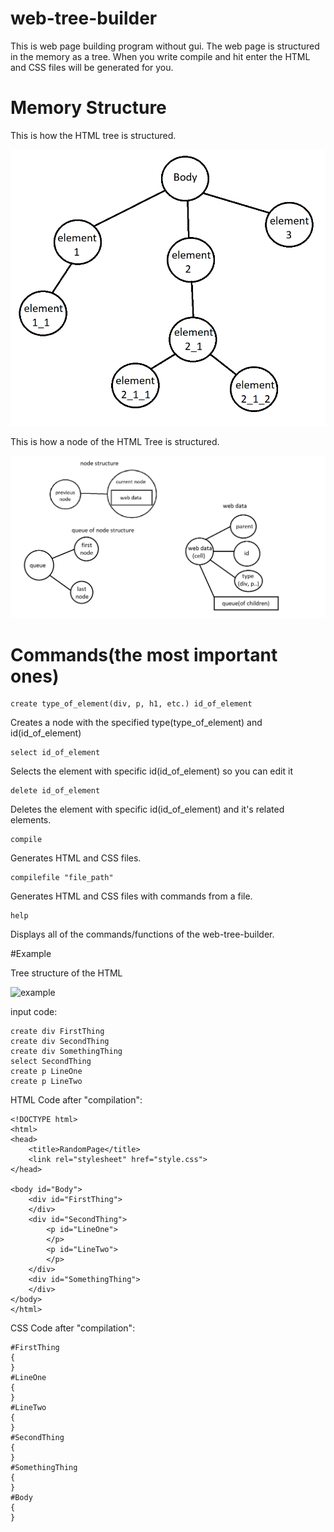 # web-tree-builder
This is web page building program without gui. The web page is structured in the memory as a tree. When you write compile and hit enter the HTML and CSS files will be generated for you.

# Memory Structure
This is how the HTML tree is structured.

![tree](images/tree.png)

This is how a node of the HTML Tree is structured.

![node](images/node.png)

# Commands(the most important ones)
```
create type_of_element(div, p, h1, etc.) id_of_element
```

Creates a node with the specified type(type_of_element) and id(id_of_element)

```
select id_of_element
```

Selects the element with specific id(id_of_element) so you can edit it

```
delete id_of_element
```

Deletes the element with specific id(id_of_element) and it's related elements.

```
compile
```

Generates HTML and CSS files.

```
compilefile "file_path"
````

Generates HTML and CSS files with commands from a file.

```
help
```

Displays all of the commands/functions of the web-tree-builder.

#Example

Tree structure of the HTML

![example](images/Structure.png)

input code:

```
create div FirstThing
create div SecondThing
create div SomethingThing
select SecondThing
create p LineOne
create p LineTwo
```

HTML Code after "compilation":

```
<!DOCTYPE html>
<html>
<head>
	<title>RandomPage</title>
	<link rel="stylesheet" href="style.css">
</head>

<body id="Body">
	<div id="FirstThing">
	</div>
	<div id="SecondThing">
		<p id="LineOne">
		</p>
		<p id="LineTwo">
		</p>
	</div>
	<div id="SomethingThing">
	</div>
</body>
</html>
```

CSS Code after "compilation":

```
#FirstThing
{
}
#LineOne
{
}
#LineTwo
{
}
#SecondThing
{
}
#SomethingThing
{
}
#Body
{
}
```
